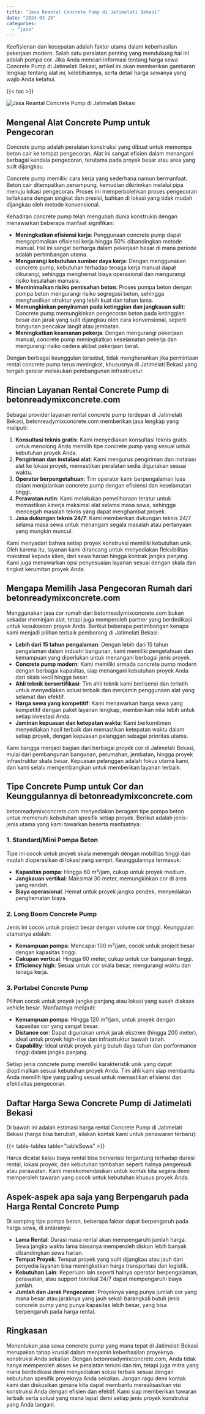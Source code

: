 ```yaml
---
title: "Jasa Reantal Concrete Pump di Jatimelati Bekasi"
date: "2024-03-25"
categories: 
  - "jasa"
---
```


Keefisienan dan kecepatan adalah faktor utama dalam keberhasilan pekerjaan modern. Salah satu peralatan penting yang mendukung hal ini adalah pompa cor. Jika Anda mencari informasi tentang harga sewa Concrete Pump di Jatimelati Bekasi, artikel ini akan memberikan gambaran lengkap tentang alat ini, kelebihannya, serta detail harga sewanya yang wajib Anda ketahui.

{{< toc >}}

![Jasa Reantal Concrete Pump di Jatimelati Bekasi](https://betoncor8.github.io/pump/concrete-pump%20(1).png)

## Mengenal Alat Concrete Pump untuk Pengecoran

Concrete pump adalah peralatan konstruksi yang dibuat untuk memompa beton cair ke tempat pengecoran. Alat ini sangat efisien dalam menangani berbagai kendala pengecoran, terutama pada proyek besar atau area yang sulit dijangkau.

Concrete pump memiliki cara kerja yang sederhana namun bermanfaat. Beton cair ditempatkan penampung, kemudian dikirimkan melalui pipa menuju lokasi pengecoran. Proses ini memperbolehkan proses pengecoran terlaksana dengan singkat dan presisi, bahkan di lokasi yang tidak mudah dijangkau oleh metode konvensional.

Kehadiran concrete pump telah mengubah dunia konstruksi dengan menawarkan beberapa manfaat signifikan:

- **Meningkatkan efisiensi kerja**: Penggunaan concrete pump dapat mengoptimalkan efisiensi kerja hingga 50% dibandingkan metode manual. Hal ini sangat berharga dalam pekerjaan besar di mana periode adalah pertimbangan utama.
- **Mengurangi kebutuhan sumber daya kerja**: Dengan menggunakan concrete pump, kebutuhan terhadap tenaga kerja manual dapat dikurangi, sehingga menghemat biaya operasional dan mengurangi risiko kesalahan manusia.
- **Meminimalkan risiko pemisahan beton**: Proses pompa beton dengan pompa beton mengurangi risiko segregasi beton, sehingga menghasilkan struktur yang lebih kuat dan tahan lama.
- **Memungkinkan penyiraman pada ketinggian dan jangkauan sulit**: Concrete pump memungkinkan pengecoran beton pada ketinggian besar dan jarak yang sulit dijangkau oleh cara konvensional, seperti bangunan pencakar langit atau jembatan.
- **Meningkatkan keamanan pekerja**: Dengan mengurangi pekerjaan manual, concrete pump meningkatkan keselamatan pekerja dan mengurangi risiko cedera akibat pekerjaan berat.

Dengan berbagai keunggulan tersebut, tidak mengherankan jika permintaan rental concrete pump terus meningkat, khususnya di Jatimelati Bekasi yang tengah gencar melakukan pembangunan infrastruktur.

## Rincian Layanan Rental Concrete Pump di betonreadymixconcrete.com

Sebagai provider layanan rental concrete pump terdepan di Jatimelati Bekasi, betonreadymixconcrete.com memberikan jasa lengkap yang meliputi:

1. **Konsultasi teknis gratis**: Kami menyediakan konsultasi teknis gratis untuk menolong Anda memilih tipe concrete pump yang sesuai untuk kebutuhan proyek Anda.
2. **Pengiriman dan instalasi alat**: Kami mengurus pengiriman dan instalasi alat ke lokasi proyek, memastikan peralatan sedia digunakan sesuai waktu.
3. **Operator berpengetahuan**: Tim operator kami berpengalaman luas dalam menjalankan concrete pump dengan efisiensi dan keselamatan tinggi.
4. **Perawatan rutin**: Kami melakukan pemeliharaan teratur untuk memastikan kinerja maksimal alat selama masa sewa, sehingga mencegah masalah teknis yang dapat menghambat proyek.
5. **Jasa dukungan teknis 24/7**: Kami memberikan dukungan teknis 24/7 selama masa sewa untuk menangani segala masalah atau pertanyaan yang mungkin muncul.

Kami menyadari bahwa setiap proyek konstruksi memiliki kebutuhan unik. Oleh karena itu, layanan kami dirancang untuk menyediakan fleksibilitas maksimal kepada klien, dari sewa harian hingga kontrak jangka panjang. Kami juga menawarkan opsi penyesuaian layanan sesuai dengan skala dan tingkat kerumitan proyek Anda.

## Mengapa Memilih Jasa Pengecoran Rumah dari betonreadymixconcrete.com

Menggunakan jasa cor rumah dari betonreadymixconcrete.com bukan sekadar meminjam alat, tetapi juga memperoleh partner yang berdedikasi untuk kesuksesan proyek Anda. Berikut beberapa pertimbangan kenapa kami menjadi pilihan terbaik pemborong di Jatimelati Bekasi:

- **Lebih dari 15 tahun pengalaman**: Dengan lebih dari 15 tahun pengalaman dalam industri bangunan, kami memiliki pengetahuan dan kemampuan yang diperlukan untuk menangani berbagai jenis proyek.
- **Concrete pump modern**: Kami memiliki armada concrete pump modern dengan berbagai kapasitas, siap menangani kebutuhan proyek Anda dari skala kecil hingga besar.
- **Ahli teknik bersertifikasi**: Tim ahli teknik kami berlisensi dan terlatih untuk menyediakan solusi terbaik dan menjamin penggunaan alat yang selamat dan efektif.
- **Harga sewa yang kompetitif**: Kami menawarkan harga sewa yang kompetitif dengan paket layanan lengkap, memberikan nilai lebih untuk setiap investasi Anda.
- **Jaminan kepuasan dan ketepatan waktu**: Kami berkomitmen menyediakan hasil terbaik dan memastikan ketepatan waktu dalam setiap proyek, dengan kepuasan pelanggan sebagai prioritas utama.

Kami bangga menjadi bagian dari berbagai proyek cor di Jatimelati Bekasi, mulai dari pembangunan bangunan, perumahan, jembatan, hingga proyek infrastruktur skala besar. Kepuasan pelanggan adalah fokus utama kami, dan kami selalu mengembangkan untuk memberikan layanan terbaik.

## Tipe Concrete Pump untuk Cor dan Keunggulannya di betonreadymixconcrete.com

betonreadymixconcrete.com menyediakan beragam tipe pompa beton untuk memenuhi kebutuhan spesifik setiap proyek. Berikut adalah jenis-jenis utama yang kami tawarkan beserta manfaatnya:

### 1\. Standard/Mini Pompa Beton

Tipe ini cocok untuk proyek skala menengah dengan mobilitas tinggi dan mudah dioperasikan di lokasi yang sempit. Keunggulannya termasuk:

- **Kapasitas pompa**: Hingga 60 m³/jam, cukup untuk proyek medium.
- **Jangkauan vertikal**: Maksimal 30 meter, memungkinkan cor di area yang rendah.
- **Biaya operasional**: Hemat untuk proyek jangka pendek, menyediakan penghematan biaya.

### 2\. Long Boom Concrete Pump

Jenis ini cocok untuk project besar dengan volume cor tinggi. Keunggulan utamanya adalah:

- **Kemampuan pompa**: Mencapai 100 m³/jam, cocok untuk project besar dengan kapasitas tinggi.
- **Cakupan vertical**: Hingga 60 meter, cukup untuk cor bangunan tinggi.
- **Efficiency high**: Sesuai untuk cor skala besar, mengurangi waktu dan tenaga kerja.

### 3\. Portabel Concrete Pump

Pilihan cocok untuk proyek jangka panjang atau lokasi yang susah diakses vehicle besar. Manfaatnya meliputi:

- **Kemampuan pompa**: Hingga 120 m³/jam, untuk proyek dengan kapasitas cor yang sangat besar.
- **Distance cor**: Dapat digunakan untuk jarak ekstrem (hingga 200 meter), ideal untuk proyek high-rise dan infrastruktur bawah tanah.
- **Capability**: Ideal untuk proyek yang butuh daya tahan dan performance tinggi dalam jangka panjang.

Setiap jenis concrete pump memiliki karakteristik unik yang dapat dioptimalkan sesuai kebutuhan proyek Anda. Tim ahli kami siap membantu Anda memilih tipe yang paling sesuai untuk memastikan efisiensi dan efektivitas pengecoran.

## Daftar Harga Sewa Concrete Pump di Jatimelati Bekasi

Di bawah ini adalah estimasi harga rental Concrete Pump di Jatimelati Bekasi (harga bisa berubah, silakan kontak kami untuk penawaran terbaru):

{{< table-tables table="tableSewa" >}}

Harus dicatat kalau biaya rental bisa bervariasi tergantung terhadap durasi rental, lokasi proyek, dan kebutuhan tambahan seperti halnya pengemudi atau perawatan. Kami merekomendasikan untuk kontak kita segera demi memperoleh tawaran yang cocok untuk kebutuhan khusus proyek Anda.

## Aspek-aspek apa saja yang Berpengaruh pada Harga Rental Concrete Pump

Di samping tipe pompa beton, beberapa faktor dapat berpengaruh pada harga sewa, di antaranya:

- **Lama Rental**: Durasi masa rental akan mempengaruhi jumlah harga. Sewa jangka waktu lama biasanya memperoleh diskon lebih banyak dibandingkan sewa harian.
- **Tempat Proyek**: Tempat proyek yang sulit dijangkau atau jauh dari penyedia layanan bisa meningkatkan harga transportasi dan logistik.
- **Kebutuhan Lain**: Keperluan lain seperti halnya operator berpengalaman, perawatan, atau support teknikal 24/7 dapat mempengaruhi biaya jumlah.
- **Jumlah dan Jarak Pengecoran**: Proyeknya yang punya jumlah cor yang mana besar atau jaraknya yang jauh sekali barangkali butuh jenis concrete pump yang punya kapasitas lebih besar, yang bisa berpengaruh pada harga rental.

## Ringkasan

Menentukan jasa sewa concrete pump yang mana tepat di Jatimelati Bekasi merupakan tahap krusial dalam menjamin keberhasilan proyeknya konstruksi Anda sekalian. Dengan betonreadymixconcrete.com, Anda tidak hanya memperoleh akses ke peralatan terkini dan tim, tetapi juga mitra yang mana berdedikasi demi menyediakan solusi terbaik sesuai dengan kebutuhan spesifik proyeknya Anda sekalian. Jangan ragu demi kontak kami dan diskusikan gimana kita dapat membantu merealisasikan visi konstruksi Anda dengan efisien dan efektif. Kami siap memberikan tawaran terbaik serta solusi yang mana tepat demi setiap jenis proyek konstruksi yang Anda tangani.
